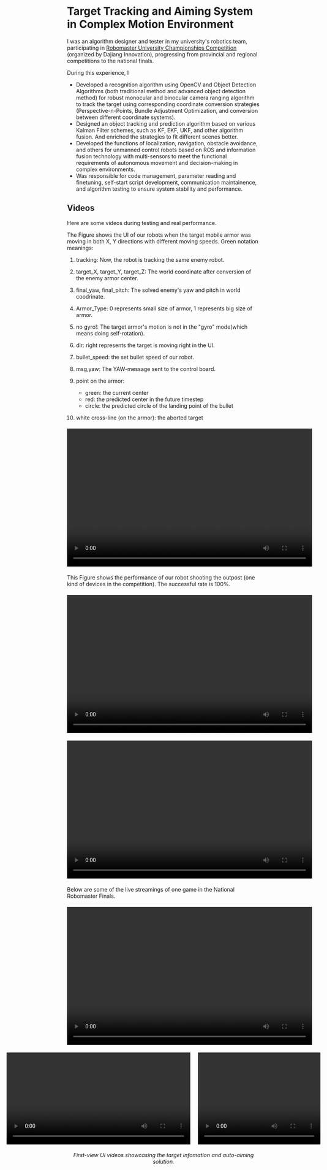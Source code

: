 # Target Tracking and Aiming System in Complex Motion Environment
I was an algorithm designer and tester in my university's robotics team, participating in [Robomaster University Championships Competition](https://robomaster.com/en-US) (organized by Dajiang Innovation), progressing from provincial and regional competitions to the national finals.


During this experience, I 
- Developed a recognition algorithm using OpenCV and Object Detection Algorithms (both traditional method and advanced object detection method) for robust monocular and binocular camera ranging algorithm to track the target using corresponding coordinate conversion strategies (Perspective-n-Points, Bundle Adjustment Optimization, and conversion between different coordinate systems).
- Designed an object tracking and prediction algorithm based on various Kalman Filter schemes, such as KF, EKF, UKF, and other algorithm fusion. And enriched the strategies to fit different scenes better.
- Developed the functions of localization, navigation, obstacle avoidance, and others for unmanned control robots based on ROS and information fusion technology with multi-sensors to meet the functional requirements of autonomous movement and decision-making in complex environments.
- Was responsible for code management, parameter reading and finetuning, self-start script development, communication maintainence, and algorithm testing to ensure system stability and performance.

## Videos

Here are some videos during testing and real performance.

The Figure shows the UI of our robots when the target mobile armor was moving in both X, Y directions with different moving speeds.
Green notation meanings:

1. tracking: Now, the robot is tracking the same enemy robot.

2. target_X, target_Y, target_Z: The world coordinate after conversion of the enemy armor center.

3. final_yaw, final_pitch: The solved enemy's yaw and pitch in world coodrinate.

4. Armor_Type: 0 represents small size of armor, 1 represents big size of armor.

5. no gyro!: The target armor's motion is not in the "gyro" mode(which means doing self-rotation).

6. dir: right represents the target is moving right in the UI.

7. bullet_speed: the set bullet speed of our robot.

8. msg,yaw: The YAW-message sent to the control board.

9. point on the armor:
    - green: the current center
    - red: the predicted center in the future timestep
    - circle: the predicted circle of the landing point of the bullet
10. white cross-line (on the armor): the aborted target
  
<video width="640" height="360" controls style="display: block; margin: 20px auto;">
  <source src="./test.mp4" type="video/mp4">
  Fig1: Mobile Armor Plate Recognition, Coordinate Computation, and Tracking UI Interface
</video>

This Figure shows the performance of our robot shooting the outpost (one kind of devices in the competition). The successful rate is 100%.
<video width="640" height="360" controls style="display: block; margin: 20px auto;">
  <source src="./demo1-1.mp4" type="video/mp4">
  The performance of the shooting algorithms.
</video>


<video width="640" height="360" controls style="display: block; margin: 20px auto;">
  <source src="./demo2-1.mp4" type="video/mp4">
</video>

Below are some of the live streamings of one game in the National Robomaster Finals. 
<video width="640" height="360" controls style="display: block; margin: 20px auto;">
  <source src="./real.mp4" type="video/mp4">
  Our team is the red side, you can focus on two number-five robots having one-to-one shooting.
</video>

<!-- <video width="640" height="360" controls style="display: block; margin: 20px auto;">
  <source src="./real.mp4" type="video/mp4">
  First-view UI videos showcasing the target infomation and shooting solution.
</video> -->

<div style="text-align: center;">
  <div style="display: flex; justify-content: center; gap: 20px;">
    <video width="480" height="240" controls>
      <source src="./ui1-1.mp4" type="video/mp4">
      Your browser does not support the video tag.
    </video>
    <video width="320" height="240" controls>
      <source src="./ui2-1.mp4" type="video/mp4">
      Your browser does not support the video tag.
    </video>
  </div>
  <h6>First-view UI videos showcasing the target infomation and auto-aiming solution.</h6>
</div>

<!-- <div style="display: flex; justify-content: center; gap: 20px;">

  <video width="320" height="240" controls>
    <source src="video1.mp4" type="video/mp4">
    Your browser does not support the video tag.
  </video>
  <video width="320" height="240" controls>
    <source src="video2.mp4" type="video/mp4">
    Your browser does not support the video tag.
  </video>
</div> -->
